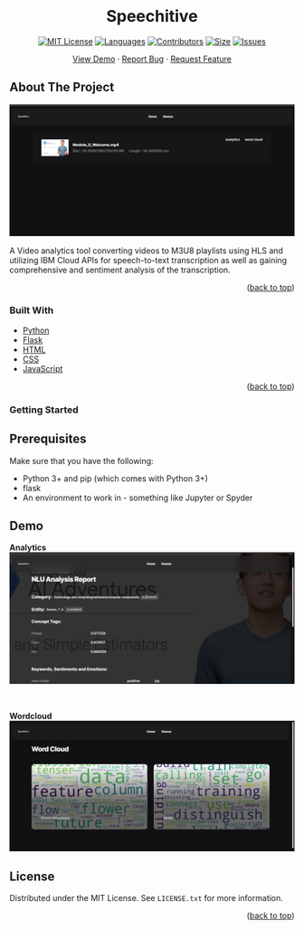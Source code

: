
<br />
<div align="center">
<h1 align="center">Speechitive</h3>

[![MIT License][license-shield]][license-url]
[![Languages][language-shield]][language-url]
[![Contributors][contri-shield]][contri-url]
[![Size][size-shield]][size-url]
[![Issues][issues-shield]][issues-url]

  <p align="center">
    <a href="https://github.com/MaharshPatelX/Speechitive">View Demo</a>
    ·
    <a href="https://github.com/MaharshPatelX/Speechitive/issues">Report Bug</a>
    ·
    <a href="https://github.com/MaharshPatelX/Speechitive/issues">Request Feature</a>
  </p>
</div>



## About The Project

![Product Name Screen Shot][product-screenshot]

A Video analytics tool converting videos to M3U8 playlists using HLS and utilizing IBM Cloud APIs for speech-to-text transcription as well as gaining comprehensive and sentiment analysis of the transcription.

<p align="right">(<a href="#top">back to top</a>)</p>


### Built With

* [Python](https://www.python.org/)
* [Flask](https://flask.palletsprojects.com/)
* [HTML](https://html.com/)
* [CSS](https://www.w3.org/Style/CSS/Overview.en.html)
* [JavaScript](https://www.javascript.com/)

<p align="right">(<a href="#top">back to top</a>)</p>

### Getting Started

## Prerequisites

Make sure that you have the following:
-  Python 3+ and pip (which comes with Python 3+)
-  flask
-  An environment to work in - something like Jupyter or Spyder

## Demo
<p align="left">
  <a class="image fit"><b>Analytics</b>
  	<img src="https://github.com/MaharshPatelX/Speechitive/blob/main/Media/Analytics-Video.png" alt="">
  </a>
</p>
<br>
<p align="left">
    <a class="image fit"><b>Wordcloud</b>
  	<img src="https://github.com/MaharshPatelX/Speechitive/blob/main/Media/Wordcloud-Video.png" alt="">
  </a>
</p>


## License

Distributed under the MIT License. See `LICENSE.txt` for more information.

<p align="right">(<a href="#top">back to top</a>)</p>

<!-- [linkedin-shield]: https://img.shields.io/badge/-LinkedIn-black.svg?style=for-the-badge&logo=linkedin&colorB=555
[linkedin-url]: https://www.linkedin.com/in/deep-karia-2436b2194/ -->

[contri-shield]: https://img.shields.io/github/contributors/MaharshPatelX/Speechitive?style=for-the-badge
[contri-url]: #

[license-shield]: https://img.shields.io/github/license/MaharshPatelX/Speechitive?style=for-the-badge
[license-url]: https://github.com/MaharshPatelX/Speechitive/blob/main/LICENSE.txt

[size-shield]: https://img.shields.io/github/repo-size/MaharshPatelX/Speechitive?style=for-the-badge
[size-url]: #

[issues-shield]: https://img.shields.io/github/issues/MaharshPatelX/Speechitive?style=for-the-badge
[issues-url]: #

[language-shield]: https://img.shields.io/github/languages/count/MaharshPatelX/Speechitive?style=for-the-badge
[language-url]: #

[product-screenshot]: Media/Home.png
